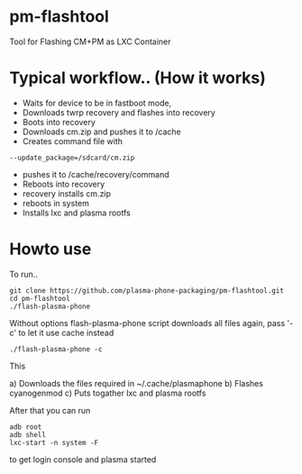 # pm-flashtool
Tool for Flashing CM+PM as LXC Container

# Typical workflow.. (How it works)

- Waits for device to be in fastboot mode,
- Downloads twrp recovery and flashes into recovery
- Boots into recovery
- Downloads cm.zip and pushes it to /cache
- Creates command file with
```
--update_package=/sdcard/cm.zip
```
- pushes it to /cache/recovery/command
- Reboots into recovery
- recovery installs cm.zip
- reboots in system
- Installs lxc and plasma rootfs

# Howto use

To run..

```
git clone https://github.com/plasma-phone-packaging/pm-flashtool.git
cd pm-flashtool
./flash-plasma-phone
```

Without options flash-plasma-phone script downloads all files again, pass '-c' to let it use cache instead

```
./flash-plasma-phone -c
```

This

a) Downloads the files required in ~/.cache/plasmaphone
b) Flashes cyanogenmod
c) Puts togather lxc and plasma rootfs

After that you can run

```
adb root
adb shell
lxc-start -n system -F
```

to get login console and plasma started
